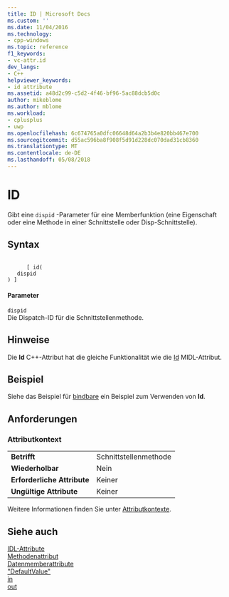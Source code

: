 ```yaml
---
title: ID | Microsoft Docs
ms.custom: ''
ms.date: 11/04/2016
ms.technology:
- cpp-windows
ms.topic: reference
f1_keywords:
- vc-attr.id
dev_langs:
- C++
helpviewer_keywords:
- id attribute
ms.assetid: a48d2c99-c5d2-4f46-bf96-5ac88dcb5d0c
author: mikeblome
ms.author: mblome
ms.workload:
- cplusplus
- uwp
ms.openlocfilehash: 6c674765a0dfc06648d64a2b3b4e820bb467e700
ms.sourcegitcommit: d55ac596ba8f908f5d91d228dc070dad31cb8360
ms.translationtype: MT
ms.contentlocale: de-DE
ms.lasthandoff: 05/08/2018
---
```

# <a name="id"></a>ID
Gibt eine `dispid` -Parameter für eine Memberfunktion (eine Eigenschaft oder eine Methode in einer Schnittstelle oder Disp-Schnittstelle).  
  
## <a name="syntax"></a>Syntax  
  
```  
  
      [ id(  
   dispid  
) ]  
```  
  
#### <a name="parameters"></a>Parameter  
 `dispid`  
 Die Dispatch-ID für die Schnittstellenmethode.  
  
## <a name="remarks"></a>Hinweise  
 Die **Id** C++-Attribut hat die gleiche Funktionalität wie die [Id](http://msdn.microsoft.com/library/windows/desktop/aa367040) MIDL-Attribut.  
  
## <a name="example"></a>Beispiel  
 Siehe das Beispiel für [bindbare](../windows/bindable.md) ein Beispiel zum Verwenden von **Id**.  
  
## <a name="requirements"></a>Anforderungen  
  
### <a name="attribute-context"></a>Attributkontext  
  
|||  
|-|-|  
|**Betrifft**|Schnittstellenmethode|  
|**Wiederholbar**|Nein|  
|**Erforderliche Attribute**|Keiner|  
|**Ungültige Attribute**|Keiner|  
  
 Weitere Informationen finden Sie unter [Attributkontexte](../windows/attribute-contexts.md).  
  
## <a name="see-also"></a>Siehe auch  
 [IDL-Attribute](../windows/idl-attributes.md)   
 [Methodenattribut](../windows/method-attributes.md)   
 [Datenmemberattribute](../windows/data-member-attributes.md)   
 ["DefaultValue"](../windows/defaultvalue.md)   
 [in](../windows/in-cpp.md)   
 [out](../windows/out-cpp.md)   
